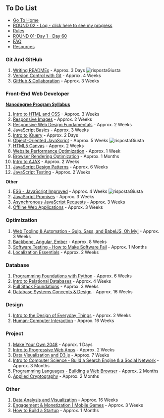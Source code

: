 ## To Do List

* [Go To Home](https://el3um4s.github.io/100-days-of-code/)
* [ROUND 02 - Log - click here to see my progress](logR2.md)
* [Rules](rules.md)
* [ROUND 01: Day 1 - Day 60](log.md)
* [FAQ](FAQ.md)
* [Resources](resources.md)

### Git And GitHub

  1. [Writing READMEs](https://eu.udacity.com/course/writing-readmes--ud777) - Approx. 3 Days ![rispostaGiusta]
  1. [Version Control with Git](https://eu.udacity.com/course/version-control-with-git--ud123) - Approx. 4 Weeks
  1. [GitHub & Collaboration](https://eu.udacity.com/course/github-collaboration--ud456) - Approx. 3 Weeks

### 	Front-End Web Developer

  [**Nanodegree Program Syllabus**](https://eu.udacity.com/course/front-end-web-developer-nanodegree--nd001)

  1. [Intro to HTML and CSS](https://eu.udacity.com/course/ud304) - Approx. 3 Weeks
  1. [Responsive Images](https://eu.udacity.com/course/responsive-images--ud882) - Approx. 2 Weeks
  1. [Responsive Web Design Fundamentals](https://eu.udacity.com/course/ud893) - Approx. 2 Weeks
  1. [JavaScript Basics](https://eu.udacity.com/course/ud804) - Approx. 3 Weeks
  1. [Intro to jQuery](https://eu.udacity.com/course/ud245) - Approx. 2 Days
  1. [Object-Oriented JavaScript](https://eu.udacity.com/course/object-oriented-javascript--ud015) - Approx. 5 Weeks ![rispostaGiusta]
  1. [HTML5 Canvas](https://eu.udacity.com/course/html5-canvas--ud292) - Approx. 2 Weeks
  1. [Website Performance Optimization](https://eu.udacity.com/course/website-performance-optimization--ud884) - Approx. 1 Week
  1. [Browser Rendering Optimization](https://eu.udacity.com/course/browser-rendering-optimization--ud860) - Approx. 1 Months
  1. [Intro to AJAX](https://eu.udacity.com/course/ud110) - Approx. 2 Weeks
  1. [JavaScript Design Patterns](https://eu.udacity.com/course/javascript-design-patterns--ud989) - Approx. 6 Weeks
  1. [JavaScript Testing](https://eu.udacity.com/course/ud549) - Approx. 2 Weeks

  **Other**
  1. [ES6 - JavaScript Improved](https://eu.udacity.com/course/es6-javascript-improved--ud356) - Approx. 4 Weeks ![rispostaGiusta]
  1. [JavaScript Promises](https://eu.udacity.com/course/javascript-promises--ud898) - Approx. 3 Weeks
  1. [Asynchronous JavaScript Requests](https://eu.udacity.com/course/asynchronous-javascript-requests--ud109) - Approx. 3 Weeks
  1. [Offline Web Applications](https://eu.udacity.com/course/offline-web-applications--ud899) - Approx. 3 Weeks

### Optimization

  1. [Web Tooling & Automation - Gulp, Sass, and BabelJS, Oh My!](https://eu.udacity.com/course/web-tooling-automation--ud892) - Approx. 3 Weeks
  1. [Backbone, Angular, Ember](https://eu.udacity.com/course/front-end-frameworks--ud894) - Approx. 8 Weeks
  1. [Software Testing - How to Make Software Fail](https://eu.udacity.com/course/software-testing--cs258) - Approx. 1 Months
  1. [Localization Essentials](https://eu.udacity.com/course/localization-essentials--ud610) - Approx. 2 Weeks

### Database

  1. [Programming Foundations with Python](https://eu.udacity.com/course/programming-foundations-with-python--ud036) - Approx. 6 Weeks
  1. [Intro to Relational Databases](https://eu.udacity.com/course/intro-to-relational-databases--ud197) - Approx. 4 Weeks
  1. [Full Stack Foundations](https://eu.udacity.com/course/full-stack-foundations--ud088) - Approx. 3 Weeks
  1. [Database Systems Concepts & Design](https://eu.udacity.com/course/database-systems-concepts-design--ud150) - Approx. 16 Weeks

### Design

  1. [Intro to the Design of Everyday Things](https://eu.udacity.com/course/intro-to-the-design-of-everyday-things--design101) - Approx. 2 Weeks
  1. [Human-Computer Interaction](https://eu.udacity.com/course/human-computer-interaction--ud400) - Approx. 16 Weeks

### Project

  1. [Make Your Own 2048](https://eu.udacity.com/course/make-your-own-2048--ud248) - Approx. 1 Days
  1. [Intro to Progressive Web Apps](https://eu.udacity.com/course/intro-to-progressive-web-apps--ud811) - Approx. 2 Weeks
  1. [Data Visualization and D3.js](https://eu.udacity.com/course/data-visualization-and-d3js--ud507) - Approx. 7 Weeks
  1. [Intro to Computer Science - Build a Search Engine & a Social Network](https://eu.udacity.com/course/intro-to-computer-science--cs101) - Approx. 3 Months
  1. [Programming Languages - Building a Web Browser](https://eu.udacity.com/course/programming-languages--cs262) - Approx. 2 Months
  1. [Applied Cryptography](https://eu.udacity.com/course/applied-cryptography--cs387) - Approx. 2 Months

### Other

  1. [Data Analysis and Visualization](https://eu.udacity.com/course/data-analysis-and-visualization--ud404) - Approx. 16 Weeks
  1. [Engagement & Monetization | Mobile Games](https://eu.udacity.com/course/engagement-monetization-mobile-games--ud407) - Approx. 3 Weeks
  1. [How to Build a Startup](https://eu.udacity.com/course/how-to-build-a-startup--ep245) - Approx. 1 Months



[rispostaGiusta]: https://github.com/el3um4s/100-days-of-code/blob/master/Udacity/ES6%20-%20JavaScript%20Improved/icon-tick.png
